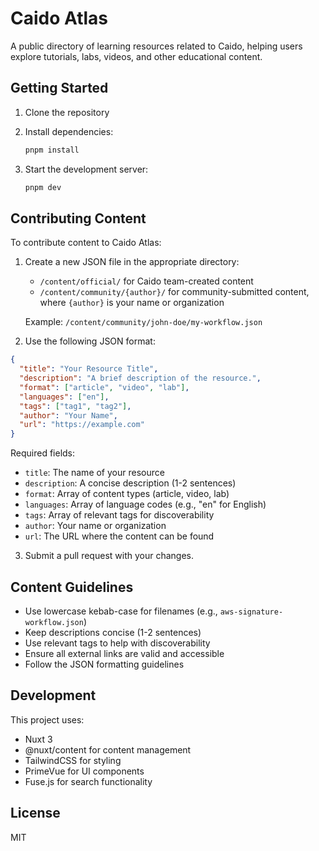 # Caido Atlas

A public directory of learning resources related to Caido, helping users explore tutorials, labs, videos, and other educational content.

## Getting Started

1. Clone the repository
2. Install dependencies:

   ```bash
   pnpm install
   ```

3. Start the development server:

   ```bash
   pnpm dev
   ```

## Contributing Content

To contribute content to Caido Atlas:

1. Create a new JSON file in the appropriate directory:
   - `/content/official/` for Caido team-created content
   - `/content/community/{author}/` for community-submitted content, where `{author}` is your name or organization

   Example: `/content/community/john-doe/my-workflow.json`

2. Use the following JSON format:

```json
{
  "title": "Your Resource Title",
  "description": "A brief description of the resource.",
  "format": ["article", "video", "lab"],
  "languages": ["en"],
  "tags": ["tag1", "tag2"],
  "author": "Your Name",
  "url": "https://example.com"
}
```

Required fields:

- `title`: The name of your resource
- `description`: A concise description (1-2 sentences)
- `format`: Array of content types (article, video, lab)
- `languages`: Array of language codes (e.g., "en" for English)
- `tags`: Array of relevant tags for discoverability
- `author`: Your name or organization
- `url`: The URL where the content can be found

3. Submit a pull request with your changes.

## Content Guidelines

- Use lowercase kebab-case for filenames (e.g., `aws-signature-workflow.json`)
- Keep descriptions concise (1-2 sentences)
- Use relevant tags to help with discoverability
- Ensure all external links are valid and accessible
- Follow the JSON formatting guidelines

## Development

This project uses:

- Nuxt 3
- @nuxt/content for content management
- TailwindCSS for styling
- PrimeVue for UI components
- Fuse.js for search functionality

## License

MIT
